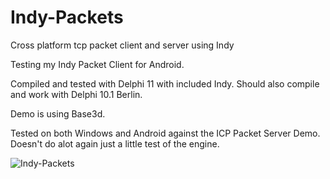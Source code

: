 # Indy-Packets
Cross platform tcp packet client and server using Indy

Testing my Indy Packet Client for Android.

Compiled and tested with Delphi 11 with included Indy.
Should also compile and work with Delphi 10.1 Berlin.

Demo is using Base3d.

Tested on both Windows and Android against the ICP Packet Server Demo.
Doesn't do alot again just a little test of the engine.

![Indy-Packets](https://user-images.githubusercontent.com/97798670/152619738-daf89210-78da-4064-a39d-e5f04d70d894.jpg)
